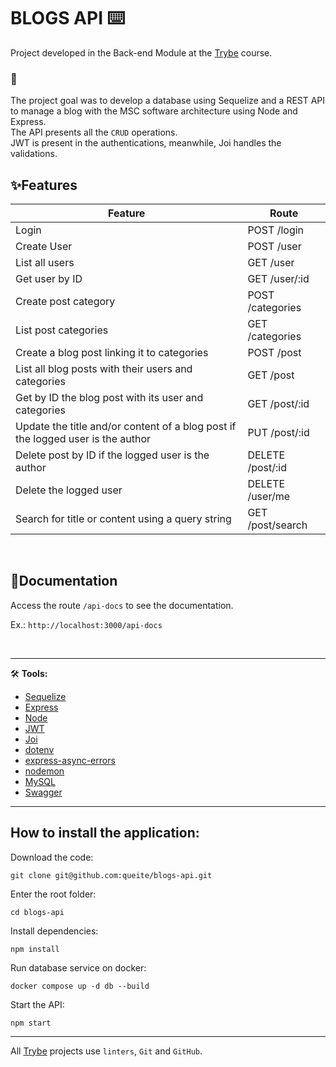# BLOGS API ⌨️

Project developed in the Back-end Module at the [Trybe](https://www.betrybe.com/) course.

### 🎯
The project goal was to develop a database using Sequelize and a REST API to manage a blog with the MSC software architecture using Node and Express. <br>
The API presents all the `CRUD` operations. <br>
JWT is present in the authentications, meanwhile, Joi handles the validations.

## ✨**Features**

Feature | Route
------- | ------
Login | POST /login
Create User | POST /user
List all users | GET /user
Get user by ID | GET /user/:id
Create post category | POST /categories
List post categories | GET /categories
Create a blog post linking it to categories | POST /post
List all blog posts with their users and categories | GET /post
Get by ID the blog post with its user and categories| GET /post/:id
Update the title and/or content of a blog post if the logged user is the author| PUT /post/:id
Delete post by ID if the logged user is the author | DELETE /post/:id
Delete the logged user | DELETE /user/me
Search for title or content using a query string | GET /post/search
<br/>

## 📜Documentation
Access the route `/api-docs` to see the documentation.

Ex.: `http://localhost:3000/api-docs`

<br>

---

🛠️ **Tools:**
* [Sequelize](https://sequelize.org/)
* [Express](https://expressjs.com/)
* [Node](https://nodejs.org/en/)
* [JWT](https://jwt.io/)
* [Joi](https://joi.dev/api/?v=17.6.0)
* [dotenv](https://www.npmjs.com/package/dotenv)
* [express-async-errors](https://www.npmjs.com/package/express-async-errors)
* [nodemon](https://www.npmjs.com/package/nodemon)
* [MySQL](https://www.mysql.com/)
* [Swagger](https://swagger.io/)
---

## How to install the application:
Download the code:
```
git clone git@github.com:queite/blogs-api.git
```
Enter the root folder:
```
cd blogs-api
```
Install dependencies:
```
npm install
```
Run database service on docker:
```
docker compose up -d db --build
```
Start the API:
```
npm start
```
---

All [Trybe](https://www.betrybe.com/) projects use `linters`, `Git` and `GitHub`.<br/>
